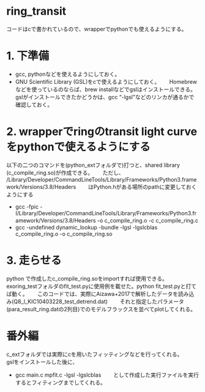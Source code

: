 # ring_transit

コードはcで書かれているので、wrapperでpythonでも使えるようにする。

# 1. 下準備
-  gcc, pythonなどを使えるようにしておく。　　
- GNU Scientific Library (GSL)をcで使えるようにしておく。　　
  Homebrewなどを使っているのならば、brew installなどでgslはインストールできる。　　
  gslがインストールできたかどうかは、gcc “-lgsl"などのリンカが通るかで確認しておく。　　

# 2. wrapperでringのtransit light curveをpythonで使えるようにする
以下の二つのコマンドを(python_extフォルダで)打つと、shared library (c_compile_ring.so)が作成できる。　　
ただし、　　
/Library/Developer/CommandLineTools/Library/Frameworks/Python3.framework/Versions/3.8/Headers　　
はPython.hがある場所のpathに変更しておくようにする

- gcc -fpic -I/Library/Developer/CommandLineTools/Library/Frameworks/Python3.framework/Versions/3.8/Headers -o c_compile_ring.o -c c_compile_ring.c　　
- gcc -undefined dynamic_lookup -bundle -lgsl -lgslcblas c_compile_ring.o -o c_compile_ring.so

# 3. 走らせる
python で作成したc_compile_ring.soをimportすれば使用できる。　　
exoring_testフォルダのfit_test.pyに使用例を載せた。python fit_test.pyと打てば動く。　　
このコードでは、実際にAizawa+2017で解析したデータを読み込み(Q8_l_KIC10403228_test_detrend.dat)　　
それと指定したパラメータ (para_result_ring.datの2列目)でのモデルフラックスを並べてplotしてくれる。　　

# 番外編
c_extフォルダでは実際にcを用いたフィッティングなどを行ってくれる。　　
gslをインストールした後に、　　
- gcc main.c mpfit.c -lgsl -lgslcblas　　
として作成した実行ファイルを実行するとフィティングまでしてくれる。　　
